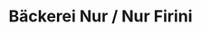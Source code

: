 ---
title: "Bäckerei Nur / Nur Firini"
url: /duesseldorf/baeckerei-nur-nur-firini/
shop: Bäckerei
---